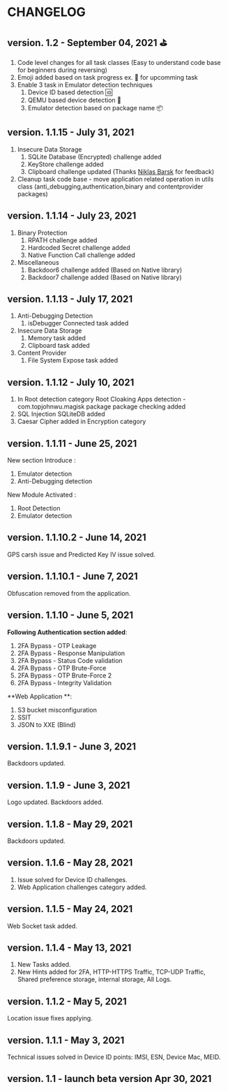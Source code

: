 # CHANGELOG

## version. 1.2 - September 04, 2021 ⛳

1. Code level changes for all task classes (Easy to understand code base for beginners during reversing)
2. Emoji added based on task progress ex. 🚧 for upcomming task 
3. Enable 3 task in Emulator detection techniques 
   1. Device ID based detection 🆔 
   2. QEMU based device detection 📱 
   3. Emulator detection based on package name 📦 

## version. 1.1.15 - July 31, 2021

1. Insecure Data Storage
   1. SQLite Database (Encrypted) challenge added
   2. KeyStore challenge added
   3. Clipboard challenge updated (Thanks [Niklas Barsk](https://twitter.com/NiklasBarsk) for feedback)
2. Cleanup task code base - move application related operation in utils class (anti_debugging,authentication,binary and contentprovider packages)


## version. 1.1.14 - July 23, 2021

1. Binary Protection 
   1. RPATH challenge added 
   2. Hardcoded Secret challenge added
   3. Native Function Call challenge added
2. Miscellaneous
   1. Backdoor6 challenge added (Based on Native library)
   2. Backdoor7 challenge added (Based on Native library)


## version. 1.1.13 - July 17, 2021

1. Anti-Debugging Detection 
   1. isDebugger Connected task added
2. Insecure Data Storage
   1. Memory task added
   2. Clipboard task added
3. Content Provider
   1. File System Expose task added


## version. 1.1.12 - July 10, 2021

1. In Root detection category Root Cloaking Apps detection - com.topjohnwu.magisk package package checking added
2. SQL Injection SQLiteDB added
3. Caesar Cipher added in Encryption category 

## version. 1.1.11 - June 25, 2021

New section Introduce :
1. Emulator detection
2. Anti-Debugging detection

New Module Activated :
1. Root Detection
2.  Emulator detection

## version. 1.1.10.2 - June 14, 2021

GPS carsh issue and Predicted Key IV issue solved.

## version. 1.1.10.1 - June 7, 2021

Obfuscation removed from the application.

## version. 1.1.10 - June 5, 2021

**Following Authentication section added**:
1. 2FA Bypass - OTP Leakage
2. 2FA Bypass - Response Manipulation
3. 2FA Bypass - Status Code validation
4. 2FA Bypass - OTP Brute-Force
5. 2FA Bypass - OTP Brute-Force 2
6. 2FA Bypass - Integrity Validation

**Web Application **:
1. S3 bucket misconfiguration
2. SSIT
3. JSON to XXE (Blind)

## version. 1.1.9.1 - June 3, 2021

Backdoors updated.

## version. 1.1.9 - June 3, 2021

Logo updated.
Backdoors added.

## version. 1.1.8 - May 29, 2021

Backdoors updated.

## version. 1.1.6 - May 28, 2021

1. Issue solved for Device ID challenges.
2. Web Application challenges category added.

## version. 1.1.5 - May 24, 2021

Web Socket task added.

## version. 1.1.4 - May 13, 2021

1. New Tasks added.
2. New Hints added for 2FA, HTTP-HTTPS Traffic, TCP-UDP Traffic, Shared preference storage, internal storage, All Logs.

## version. 1.1.2 - May 5, 2021

Location issue fixes applying.

## version. 1.1.1 - May 3, 2021

Technical issues solved in Device ID points: IMSI, ESN, Device Mac, MEID.

## version. 1.1 - launch beta version Apr 30, 2021
